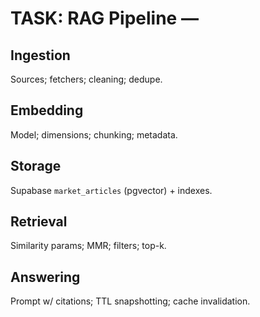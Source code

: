 # TASK: RAG Pipeline — <Domain>

## Ingestion
Sources; fetchers; cleaning; dedupe.

## Embedding
Model; dimensions; chunking; metadata.

## Storage
Supabase `market_articles` (pgvector) + indexes.

## Retrieval
Similarity params; MMR; filters; top-k.

## Answering
Prompt w/ citations; TTL snapshotting; cache invalidation.
